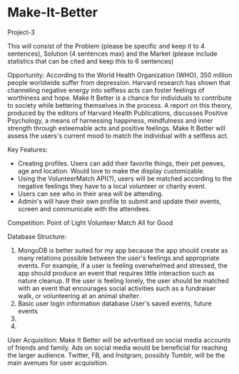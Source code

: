 # Make-It-Better
Project-3

This will consist of the Problem (please be specific and keep it to 4 sentences), Solution (4 sentences max) and the Market (please include statistics that can be cited and keep this to 6 sentences)

Opportunity: 
According to the World Health Organization (WHO), 350 million people worldwide suffer from depression. Harvard research has shown that channeling negative energy into selfless acts can foster feelings of worthiness and hope. Make It Better is a chance for individuals to contribute to society while bettering themselves in the process. A report on this theory, produced by the editors of Harvard Health Publications, discusses Positive Psychology, a means of harnessing happiness, mindfulness and inner strength through esteemable acts and positive feelings. Make It Better will assess the users's current mood to match the individual with a selfless act. 


Key Features: 
- Creating profiles. Users can add their favorite things, their pet peeves, age and location. 
	Would love to make the display customizable. 
- Using the VolunteerMatch API(?), users will be matched according to the negative feelings they have to a local volunteer or charity event. 
- Users can see who in their area will be attending.
- Admin's will have their own profile to submit and update their events, screen and communicate with the attendees. 

Competition: 
Point of Light
Volunteer Match 
All for Good 

Database Structure: 
1. MongoDB is better suited for my app because the app should create as many relations possible between the user's feelings and appropriate events. For example, if a user is feeling overwhelmed and stressed, the app should produce an event that requires little interaction such as nature cleanup. If the user is feeling lonely, the user should be matched with an event that encourages social activities such as a fundraiser walk, or volunteering at an animal shelter. 
2. Basic user login information database
	User's saved events, future events
3. 
4. 

User Acquisition: 
Make It Better will be advertised on social media accounts of friends and family. Ads on social media would be beneficial for reaching the larger audience. Twitter, FB, and Instgram, possibly Tumblr, will be the main avenues for user acquisition. 






































